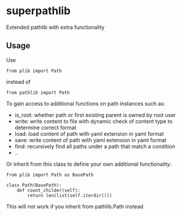 # superpathlib
Extended pathlib with extra functionality

## Usage
Use 

```shell
from plib import Path
```
instead of

```shell
from pathlib import Path
```

To gain access to additional functions on path instances such as:
* is_root: whether path or first existing parent is owned by root user
* write: write content to file with dynamic check of content type to determine correct format
* load: load content of path with yaml extension in yaml format
* save: write content of path with yaml extension in yaml format
* find: recursively find all paths under a path that match a condition
* ..

Or inherit from this class to define your own additional functionality:

```shell
from plib import Path as BasePath

class Path(BasePath):
    def count_childer(self):
        return len(list(self.iterdir()))
```

This will not work if you inherit from pathlib.Path instead
